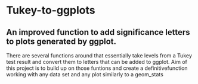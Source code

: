 # Tukey-to-ggplots
## An improved function to add significance letters to plots generated by ggplot. 

There are several functions around that essentially take levels from a Tukey test result and convert them to letters that can be added to ggplot. Aim of this project is to build up on those funtions and create a definitivefunction working with any data set and any plot similarly to a geom_stats
